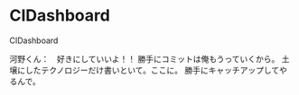 # CIDashboard
CIDashboard

河野くん：　好きにしていいよ！！
勝手にコミットは俺もうっていくから。
土壌にしたテクノロジーだけ書いといて。ここに。
勝手にキャッチアップしてやるんで。
